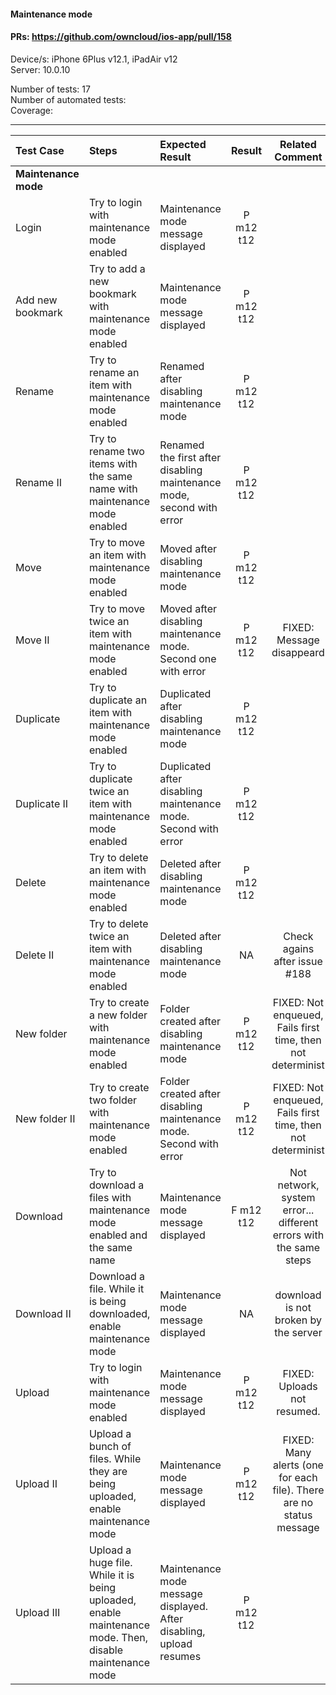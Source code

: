 #### Maintenance mode 

#### PRs: https://github.com/owncloud/ios-app/pull/158<br>


Device/s: iPhone 6Plus v12.1, iPadAir v12 <br>
Server: 10.0.10

Number of tests: 17<br>
Number of automated tests:   <br>
Coverage: <br>


---

 
| Test Case | Steps | Expected Result | Result | Related Comment
| :--------- | :---- | :-------------- | :---: | :------------: |
|**Maintenance mode**||||||
| Login | Try to login with maintenance mode enabled | Maintenance mode message displayed | P m12 t12| |
| Add new bookmark | Try to add a new bookmark with maintenance mode enabled | Maintenance mode message displayed | P m12 t12| |
| Rename | Try to rename an item with maintenance mode enabled | Renamed after disabling maintenance mode | P m12 t12 | |
| Rename II | Try to rename two items with the same name with maintenance mode enabled | Renamed the first after disabling maintenance mode, second with error | P m12 t12 | |
| Move | Try to move an item with maintenance mode enabled | Moved after disabling maintenance mode  | P m12 t12 |
| Move II | Try to move twice an item with maintenance mode enabled | Moved after disabling maintenance mode. Second one with error | P m12 t12 | FIXED: Message disappeard|
| Duplicate | Try to duplicate an item with maintenance mode enabled | Duplicated after disabling maintenance mode | P m12 t12 | |
| Duplicate II | Try to duplicate twice an item with maintenance mode enabled | Duplicated after disabling maintenance mode. Second with error | P m12 t12 | |
| Delete | Try to delete an item with maintenance mode enabled | Deleted after disabling maintenance mode | P m12 t12 | |
| Delete II | Try to delete twice an item with maintenance mode enabled | Deleted after disabling maintenance mode | NA | Check agains after issue #188|
| New folder | Try to create a new folder with maintenance mode enabled | Folder created after disabling maintenance mode | P m12 t12 | FIXED: Not enqueued, Fails first time, then not determinist |
| New folder II | Try to create two folder with maintenance mode enabled | Folder created after disabling maintenance mode. Second with error | P m12 t12 | FIXED: Not enqueued, Fails first time, then not determinist |
| Download | Try to download a files with maintenance mode enabled and the same name | Maintenance mode message displayed | F m12 t12 | Not network, system error... different errors with the same steps| 
| Download II | Download a file. While it is being downloaded, enable maintenance mode | Maintenance mode message displayed | NA | download is not broken by the server | 
| Upload | Try to login with maintenance mode enabled | Maintenance mode message displayed | P m12 t12 | FIXED: Uploads not resumed. |
| Upload II |Upload a bunch of files. While they are being uploaded, enable maintenance mode | Maintenance mode message displayed | P m12 t12 | FIXED: Many alerts (one for each file). There are no status message |
| Upload III |Upload a huge file. While it is being uploaded, enable maintenance mode. Then, disable maintenance mode | Maintenance mode message displayed. After disabling, upload resumes | P m12 t12 |  |

